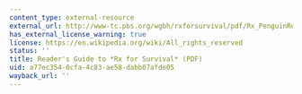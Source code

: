 ```yaml
---
content_type: external-resource
external_url: http://www-tc.pbs.org/wgbh/rxforsurvival/pdf/Rx_PenguinReadGuide.pdf
has_external_license_warning: true
license: https://en.wikipedia.org/wiki/All_rights_reserved
status: ''
title: Reader's Guide to *Rx for Survival* (PDF)
uid: a77ec354-0cfa-4c83-ae58-dabb07afde05
wayback_url: ''
---
```

